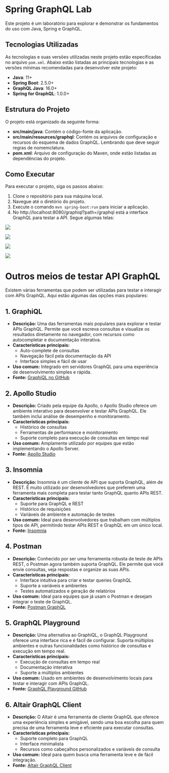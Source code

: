 # Spring GraphQL Lab

Este projeto é um laboratório para explorar e demonstrar os fundamentos do uso com Java, Spring e GraphQL.

## Tecnologias Utilizadas

As tecnologias e suas versões utilizadas neste projeto estão especificadas no arquivo `pom.xml`. Abaixo estão listadas as principais tecnologias e as versões mínimas recomendadas para desenvolver este projeto:

- **Java**: 11+
- **Spring Boot**: 2.5.0+
- **GraphQL Java**: 16.0+
- **Spring for GraphQL**: 1.0.0+

## Estrutura do Projeto

O projeto está organizado da seguinte forma:

- **src/main/java**: Contém o código-fonte da aplicação.
- **src/main/resources/graphql**: Contém os arquivos de configuração e recursos do esquema de dados GraphQL. Lembrando que deve seguir regras de nomemclatura.
- **pom.xml**: Arquivo de configuração do Maven, onde estão listadas as dependências do projeto.

## Como Executar

Para executar o projeto, siga os passos abaixo:

1. Clone o repositório para sua máquina local.
2. Navegue até o diretório do projeto.
3. Execute o comando `mvn spring-boot:run` para iniciar a aplicação.
4. No http://localhost:8080/graphiql?path=/graphql está a interface GraphQL para testar a API. Segue algumas telas:

![](assets/images/Mutation01.png)

![](assets/images/Mutation02.png)

![](assets/images/Mutation03.png)

![](assets/images/Query02.png)

# Outros meios de testar API GraphQL

Existem várias ferramentas que podem ser utilizadas para testar e interagir com APIs GraphQL. Aqui estão algumas das opções mais populares:

## 1. **GraphiQL**

- **Descrição:** Uma das ferramentas mais populares para explorar e testar APIs GraphQL. Permite que você escreva consultas e visualize os resultados diretamente no navegador, com recursos como autocompletar e documentação interativa.
- **Características principais:**
  - Auto-complete de consultas
  - Navegação fácil pela documentação da API
  - Interface simples e fácil de usar
- **Uso comum:** Integrado em servidores GraphQL para uma experiência de desenvolvimento simples e rápida.
- **Fonte:** [GraphiQL no GitHub](https://github.com/graphql/graphiql)

## 2. **Apollo Studio**

- **Descrição:** Criado pela equipe da Apollo, o Apollo Studio oferece um ambiente interativo para desenvolver e testar APIs GraphQL. Ele também inclui análise de desempenho e monitoramento.
- **Características principais:**
  - Histórico de consultas
  - Ferramentas de performance e monitoramento
  - Suporte completo para execução de consultas em tempo real
- **Uso comum:** Amplamente utilizado por equipes que estão implementando o Apollo Server.
- **Fonte:** [Apollo Studio](https://www.apollographql.com/studio)

## 3. **Insomnia**

- **Descrição:** Insomnia é um cliente de API que suporta GraphQL, além de REST. É muito utilizado por desenvolvedores que preferem uma ferramenta mais completa para testar tanto GraphQL quanto APIs REST.
- **Características principais:**
  - Suporte para GraphQL e REST
  - Histórico de requisições
  - Variáveis de ambiente e automação de testes
- **Uso comum:** Ideal para desenvolvedores que trabalham com múltiplos tipos de API, permitindo testar APIs REST e GraphQL em um único local.
- **Fonte:** [Insomnia](https://insomnia.rest/)

## 4. **Postman**

- **Descrição:** Conhecido por ser uma ferramenta robusta de teste de APIs REST, o Postman agora também suporta GraphQL. Ele permite que você envie consultas, veja respostas e organize as suas APIs.
- **Características principais:**
  - Interface intuitiva para criar e testar queries GraphQL
  - Suporte a variáveis e ambientes
  - Testes automatizados e geração de relatórios
- **Uso comum:** Ideal para equipes que já usam o Postman e desejam integrar o teste de GraphQL.
- **Fonte:** [Postman GraphQL](https://www.postman.com/)

## 5. **GraphQL Playground**

- **Descrição:** Uma alternativa ao GraphiQL, o GraphQL Playground oferece uma interface rica e é fácil de configurar. Suporta múltiplos ambientes e outras funcionalidades como histórico de consultas e execução em tempo real.
- **Características principais:**
  - Execução de consultas em tempo real
  - Documentação interativa
  - Suporte a múltiplos ambientes
- **Uso comum:** Usado em ambientes de desenvolvimento locais para testar e interagir com APIs GraphQL.
- **Fonte:** [GraphQL Playground GitHub](https://github.com/graphql/graphql-playground)

## 6. **Altair GraphQL Client**

- **Descrição:** O Altair é uma ferramenta de cliente GraphQL que oferece uma experiência simples e amigável, sendo uma boa escolha para quem precisa de uma ferramenta leve e eficiente para executar consultas.
- **Características principais:**
  - Suporte completo para GraphQL
  - Interface minimalista
  - Recursos como cabeçalhos personalizados e variáveis de consulta
- **Uso comum:** Ideal para quem busca uma ferramenta leve e de fácil integração.
- **Fonte:** [Altair GraphQL Client](https://altair.sirmuel.design/)

